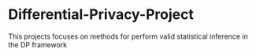 # Differential-Privacy-Project
This projects focuses on methods for perform valid statistical inference in the DP framework
